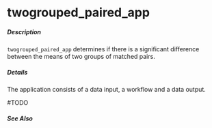 # twogrouped_paired_app

##### Description

`twogrouped_paired_app` determines if there is a significant difference between the means of two groups of matched pairs.

##### Details

The application consists of a data input, a workflow and a data output. 

#TODO

##### See Also

